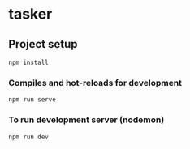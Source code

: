 # tasker

## Project setup
```
npm install
```

### Compiles and hot-reloads for development
```
npm run serve
```

### To run development server (nodemon)
```
npm run dev
```
